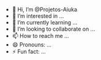 - 👋 Hi, I’m @Projetos-Aiuka
- 👀 I’m interested in ...
- 🌱 I’m currently learning ...
- 💞️ I’m looking to collaborate on ...
- 📫 How to reach me ...
- 😄 Pronouns: ...
- ⚡ Fun fact: ...

<!---
Projetos-Aiuka/Projetos-Aiuka is a ✨ special ✨ repository because its `README.md` (this file) appears on your GitHub profile.
You can click the Preview link to take a look at your changes.
--->

